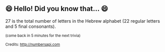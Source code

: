 ## 😄 Hello! Did you know that... 😄
27 is the total number of letters in the Hebrew alphabet (22 regular letters and 5 final consonants).

<sup>(come back in 5 minutes for the next trivia)</sup>


<sup>Credits: http://numbersapi.com</sup>
